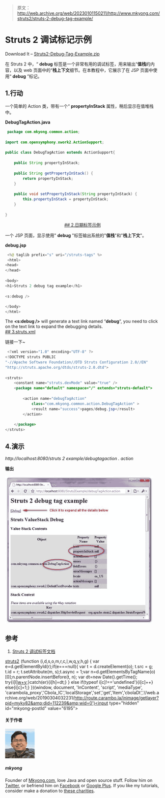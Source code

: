 > 原文：<http://web.archive.org/web/20230101150211/http://www.mkyong.com/struts2/struts-2-debug-tag-example/>

# Struts 2 调试标记示例

Download It – [Struts2-Debug-Tag-Example.zip](http://web.archive.org/web/20190304032231/http://www.mkyong.com/wp-content/uploads/2010/07/Struts2-Debug-Tag-Example.zip)

在 Struts 2 中，“ **debug** 标签是一个非常有用的调试标签，用来输出“**值栈**的内容，以及 web 页面中的“**栈上下文**细节。在本教程中，它展示了在 JSP 页面中使用“ **debug** ”标记。

## 1.行动

一个简单的 Action 类，带有一个“ **propertyInStack** 属性，稍后显示在值堆栈中。

**DebugTagAction.java**

```java
 package com.mkyong.common.action;

import com.opensymphony.xwork2.ActionSupport;

public class DebugTagAction extends ActionSupport{

	public String propertyInStack;

	public String getPropertyInStack() {
		return propertyInStack;
	}

	public void setPropertyInStack(String propertyInStack) {
		this.propertyInStack = propertyInStack;
	}

} 
```

 <ins class="adsbygoogle" style="display:block; text-align:center;" data-ad-format="fluid" data-ad-layout="in-article" data-ad-client="ca-pub-2836379775501347" data-ad-slot="6894224149">## 2.日期标签示例

一个 JSP 页面，显示使用" **debug** "标签输出系统的"**值栈**"和"**栈上下文**"。

**debug.jsp**

```java
 <%@ taglib prefix="s" uri="/struts-tags" %>
 <html>
<head>
</head>

<body>
<h1>Struts 2 debug tag example</h1>

<s:debug />

</body>
</html> 
```

The **<s:debug />** will generate a text link named “**debug**“, you need to click on the text link to expand the debugging details. <ins class="adsbygoogle" style="display:block" data-ad-client="ca-pub-2836379775501347" data-ad-slot="8821506761" data-ad-format="auto" data-ad-region="mkyongregion">## 3.struts.xml

链接一下~

```java
 <?xml version="1.0" encoding="UTF-8" ?>
<!DOCTYPE struts PUBLIC
"-//Apache Software Foundation//DTD Struts Configuration 2.0//EN"
"http://struts.apache.org/dtds/struts-2.0.dtd">

<struts>
 	<constant name="struts.devMode" value="true" />
	<package name="default" namespace="/" extends="struts-default">

		<action name="debugTagAction" 
			class="com.mkyong.common.action.DebugTagAction" >
			<result name="success">pages/debug.jsp</result>
		</action>

	</package>
</struts> 
```

## 4.演示

*http://localhost:8080/struts 2 example/debugtagaction . action*

**输出**

![Struts 2 debug tag example](img/c282bb891ca1608f70a0c9fa6a494d32.png "Struts2-Debug-Tag-Example")

## 参考

1.  [Struts 2 调试标签文档](http://web.archive.org/web/20190304032231/http://struts.apache.org/2.0.14/docs/debug.html)

[struts2](http://web.archive.org/web/20190304032231/http://www.mkyong.com/tag/struts2/)</ins></ins>![](img/6d6cf4a39f52adc4823e9a55deb78add.png) (function (i,d,s,o,m,r,c,l,w,q,y,h,g) { var e=d.getElementById(r);if(e===null){ var t = d.createElement(o); t.src = g; t.id = r; t.setAttribute(m, s);t.async = 1;var n=d.getElementsByTagName(o)[0];n.parentNode.insertBefore(t, n); var dt=new Date().getTime(); try{i[l][w+y](h,i[l][q+y](h)+'&amp;'+dt);}catch(er){i[h]=dt;} } else if(typeof i[c]!=='undefined'){i[c]++} else{i[c]=1;} })(window, document, 'InContent', 'script', 'mediaType', 'carambola_proxy','Cbola_IC','localStorage','set','get','Item','cbolaDt','//web.archive.org/web/20190304032231/http://route.carambo.la/inimage/getlayer?pid=myky82&amp;did=112239&amp;wid=0')<input type="hidden" id="mkyong-postId" value="6195">

#### 关于作者

![author image](img/dbb7f7a81abcca1d80d43a50f335066d.png)

##### mkyong

Founder of [Mkyong.com](http://web.archive.org/web/20190304032231/http://mkyong.com/), love Java and open source stuff. Follow him on [Twitter](http://web.archive.org/web/20190304032231/https://twitter.com/mkyong), or befriend him on [Facebook](http://web.archive.org/web/20190304032231/http://www.facebook.com/java.tutorial) or [Google Plus](http://web.archive.org/web/20190304032231/https://plus.google.com/110948163568945735692?rel=author). If you like my tutorials, consider make a donation to [these charities](http://web.archive.org/web/20190304032231/http://www.mkyong.com/blog/donate-to-charity/).